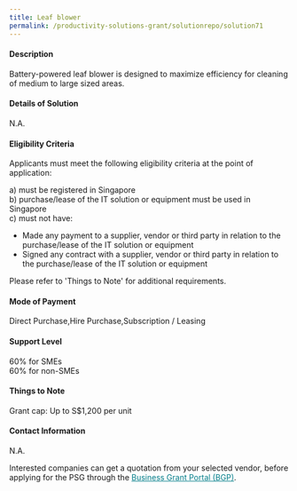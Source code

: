```yaml
---
title: Leaf blower
permalink: /productivity-solutions-grant/solutionrepo/solution71
---
```


#### Description

Battery-powered leaf blower is designed to maximize efficiency for cleaning of medium to large sized areas.

#### Details of Solution

N.A.

#### Eligibility Criteria

Applicants must meet the following eligibility criteria at the point of application:

a) must be registered in Singapore <br>
b) purchase/lease of the IT solution or equipment must be used in Singapore <br>
c) must not have:
- Made any payment to a supplier, vendor or third party in relation to the purchase/lease of the IT solution or equipment
- Signed any contract with a supplier, vendor or third party in relation to the purchase/lease of the IT solution or equipment

Please refer to 'Things to Note' for additional requirements.

#### Mode of Payment
Direct Purchase,Hire Purchase,Subscription / Leasing

#### Support Level
60% for SMEs <br>
60% for non-SMEs

#### Things to Note
Grant cap: Up to S$1,200 per unit

#### Contact Information
N.A.

Interested companies can get a quotation from your selected vendor, before applying for the PSG through the <a target='_blank' style='color:#037e8a' href='https://www.businessgrants.gov.sg/'>Business Grant Portal (BGP)</a>.
